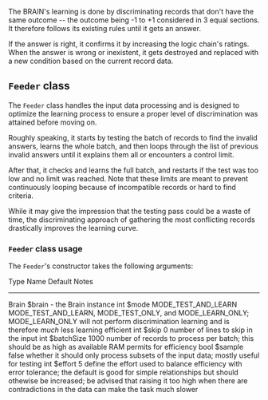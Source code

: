 The BRAIN's learning is done by discriminating records that don't have the same outcome -- the outcome being -1 to +1 considered in 3 equal sections.  It therefore follows its existing rules until it gets an answer.  

If the answer is right, it confirms it by increasing the logic chain's ratings.  When the answer is wrong or inexistent, it gets destroyed and replaced with a new condition based on the current record data.

## `Feeder` class

The `Feeder` class handles the input data processing and is designed to optimize the learning process to ensure a proper level of discrimination was attained before moving on.

Roughly speaking, it starts by testing the batch of records to find the invalid answers, learns the whole batch, and then loops through the list of previous invalid answers until it explains them all or encounters a control limit.

After that, it checks and learns the full batch, and restarts if the test was too low and no limit was reached.  Note that these limits are meant to prevent continuously looping because of incompatible records or hard to find criteria.

While it may give the impression that the testing pass could be a waste of time, the discriminating approach of gathering the most conflicting records drastically improves the learning curve.

### `Feeder` class usage

The `Feeder`'s constructor takes the following arguments:

  Type  Name        Default               Notes
  _____ ___________ _____________________ ________________________________________________________________________________________ 
  Brain $brain      -                     the Brain instance
  int   $mode       MODE_TEST_AND_LEARN   MODE_TEST_AND_LEARN, MODE_TEST_ONLY, and MODE_LEARN_ONLY;  MODE_LEARN_ONLY will not
                                          perform discrimination learning and is therefore *much* less learning efficient
  int   $skip       0                     number of lines to skip in the input
  int   $batchSize  1000                  number of records to process per batch;  this should be as high as available RAM 
                                          permits for efficiency
  bool  $sample     false                 whether it should only process subsets of the input data;  mostly useful for testing
  int   $effort     5                     define the effort used to balance efficiency with error tolerance;  the default is good
                                          for simple relationships but should othewise be increased;  be advised that raising it
                                          too high when there are contradictions in the data can make the task much slower
